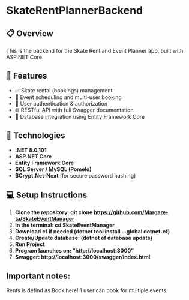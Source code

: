 ﻿# SkateRentPlannerBackend

## 📋 Overview
This is the backend for the Skate Rent and Event Planner app, built with ASP.NET Core.

## 🚀 Features
- ✅ Skate rental (bookings) management
- 📅 Event scheduling and multi-user booking
- 🔐 User authentication & authorization
- 🌐 RESTful API with full Swagger documentation
- 💾 Database integration using Entity Framework Core

## 🔧 Technologies
- **.NET 8.0.101**
- **ASP.NET Core**
- **Entity Framework Core**
- **SQL Server / MySQL (Pomelo)**
- **BCrypt.Net-Next** (for secure password hashing)

## 💻 Setup Instructions
1. **Clone the repository: git clone https://github.com/Margare-ta/SkateEventManager**
2. **In the terminal: cd SkateEventManager** 
3. **Download ef if needed (dotnet tool install --global dotnet-ef)**
4. **Create/Update database: (dotnet ef database update)**
5. **Run Project** 
6. **Program launches on: "http://localhost:3000"**
7. **Swagger: http://localhost:3000/swagger/index.html**

## Important notes:
Rents is defind as Book here!
1 user can book for multiple events. 
